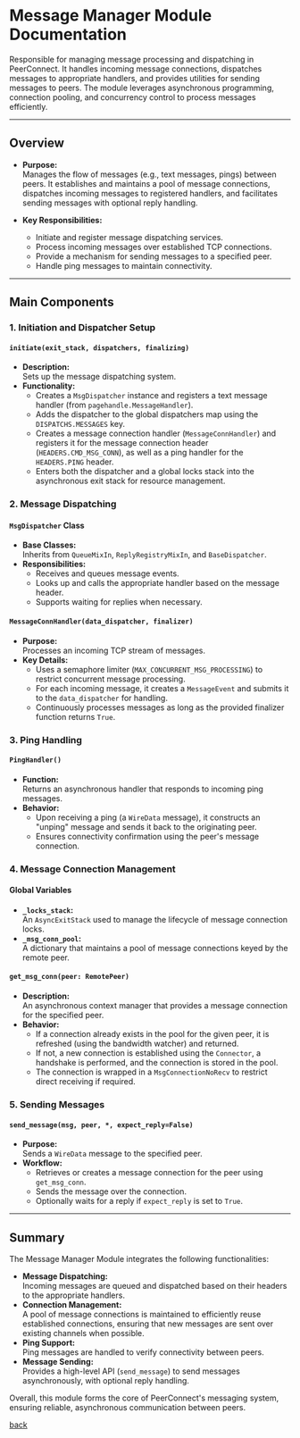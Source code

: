 # Message Manager Module Documentation

Responsible for managing message processing and dispatching in PeerConnect. It handles incoming message connections, dispatches messages to appropriate handlers, and provides utilities for sending messages to peers. The module leverages asynchronous programming, connection pooling, and concurrency control to process messages efficiently.

---

## Overview

- **Purpose:**  
  Manages the flow of messages (e.g., text messages, pings) between peers. It establishes and maintains a pool of message connections, dispatches incoming messages to registered handlers, and facilitates sending messages with optional reply handling.

- **Key Responsibilities:**  
  - Initiate and register message dispatching services.
  - Process incoming messages over established TCP connections.
  - Provide a mechanism for sending messages to a specified peer.
  - Handle ping messages to maintain connectivity.

---

## Main Components

### 1. Initiation and Dispatcher Setup

#### `initiate(exit_stack, dispatchers, finalizing)`

- **Description:**  
  Sets up the message dispatching system.
- **Functionality:**  
  - Creates a `MsgDispatcher` instance and registers a text message handler (from `pagehandle.MessageHandler`).
  - Adds the dispatcher to the global dispatchers map using the `DISPATCHS.MESSAGES` key.
  - Creates a message connection handler (`MessageConnHandler`) and registers it for the message connection header (`HEADERS.CMD_MSG_CONN`), as well as a ping handler for the `HEADERS.PING` header.
  - Enters both the dispatcher and a global locks stack into the asynchronous exit stack for resource management.

### 2. Message Dispatching

#### `MsgDispatcher` Class

- **Base Classes:**  
  Inherits from `QueueMixIn`, `ReplyRegistryMixIn`, and `BaseDispatcher`.
- **Responsibilities:**  
  - Receives and queues message events.
  - Looks up and calls the appropriate handler based on the message header.
  - Supports waiting for replies when necessary.

#### `MessageConnHandler(data_dispatcher, finalizer)`

- **Purpose:**  
  Processes an incoming TCP stream of messages.
- **Key Details:**  
  - Uses a semaphore limiter (`MAX_CONCURRENT_MSG_PROCESSING`) to restrict concurrent message processing.
  - For each incoming message, it creates a `MessageEvent` and submits it to the `data_dispatcher` for handling.
  - Continuously processes messages as long as the provided finalizer function returns `True`.

### 3. Ping Handling

#### `PingHandler()`

- **Function:**  
  Returns an asynchronous handler that responds to incoming ping messages.
- **Behavior:**  
  - Upon receiving a ping (a `WireData` message), it constructs an "unping" message and sends it back to the originating peer.
  - Ensures connectivity confirmation using the peer's message connection.

### 4. Message Connection Management

#### Global Variables

- **`_locks_stack`:**  
  An `AsyncExitStack` used to manage the lifecycle of message connection locks.
- **`_msg_conn_pool`:**  
  A dictionary that maintains a pool of message connections keyed by the remote peer.

#### `get_msg_conn(peer: RemotePeer)`

- **Description:**  
  An asynchronous context manager that provides a message connection for the specified peer.
- **Behavior:**  
  - If a connection already exists in the pool for the given peer, it is refreshed (using the bandwidth watcher) and returned.
  - If not, a new connection is established using the `Connector`, a handshake is performed, and the connection is stored in the pool.
  - The connection is wrapped in a `MsgConnectionNoRecv` to restrict direct receiving if required.

### 5. Sending Messages

#### `send_message(msg, peer, *, expect_reply=False)`

- **Purpose:**  
  Sends a `WireData` message to the specified peer.
- **Workflow:**  
  - Retrieves or creates a message connection for the peer using `get_msg_conn`.
  - Sends the message over the connection.
  - Optionally waits for a reply if `expect_reply` is set to `True`.

---

## Summary

The Message Manager Module integrates the following functionalities:

- **Message Dispatching:**  
  Incoming messages are queued and dispatched based on their headers to the appropriate handlers.
- **Connection Management:**  
  A pool of message connections is maintained to efficiently reuse established connections, ensuring that new messages are sent over existing channels when possible.
- **Ping Support:**  
  Ping messages are handled to verify connectivity between peers.
- **Message Sending:**  
  Provides a high-level API (`send_message`) to send messages asynchronously, with optional reply handling.

Overall, this module forms the core of PeerConnect's messaging system, ensuring reliable, asynchronous communication between peers.

[back](/docs/managers)
